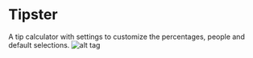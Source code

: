 # Tipster
A tip calculator with settings to customize the percentages, people and default selections.
![alt tag](https://github.com/DGh0st/Tipster/Tipster.gif)
